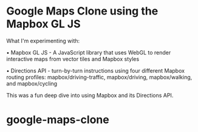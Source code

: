 # Google Maps Clone using the Mapbox GL JS

What I'm experimenting with:

• Mapbox GL JS - A JavaScript library that uses WebGL to render interactive maps from vector tiles and Mapbox styles

• Directions API - turn-by-turn instructions using four different Mapbox routing profiles: mapbox/driving-traffic, mapbox/driving, mapbox/walking, and mapbox/cycling

This was a fun deep dive into using Mapbox and its Directions API.
# google-maps-clone
